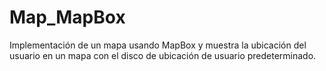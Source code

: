 # Map_MapBox
Implementación de un mapa usando MapBox y muestra la ubicación del usuario en un mapa con el disco de ubicación de usuario predeterminado.
